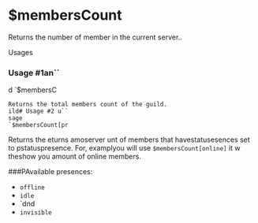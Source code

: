 # $membersCountReturns the  number of member in the current server..

Usages
### Usage #1an``
d
`$membersC
```
Returns the total members count of the guild.
ild# Usage #2 u``
sage
`$membersCount[pr
```
Returns the eturns amoserver unt of members that havestatusesences set
to pstatuspresence. For, examplyou will use `$membersCount[online]` it w theshow
you amount of online members.

###PAvailable presences: 

- `offline`
- `idle`
- `dnd
- `invisible`
